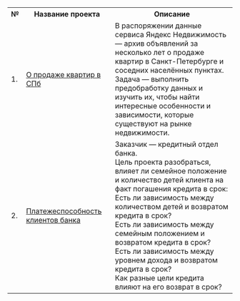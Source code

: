 <table>
    <tr>
        <th>№</th>
        <th>Название проекта</th>
        <th>Описание</th>
    </tr>
    <tr>
        <td>1.</td>
        <td><a href = "https://github.com/Dereglazovs/yandex-praktikum/blob/main/1.%20%D0%9F%D1%80%D0%BE%D0%B5%D0%BA%D1%82%20-%20%D0%9E%20%D0%BF%D1%80%D0%BE%D0%B4%D0%B0%D0%B6%D0%B5%20%D0%BA%D0%B2%D0%B0%D1%80%D1%82%D0%B8%D1%80%20%D0%B2%20%D0%A1%D0%9F%D0%B1.ipynb">О продаже квартир в СПб</a></td>
        <td>В распоряжении данные сервиса Яндекс Недвижимость — архив объявлений за несколько лет о продаже квартир в Санкт-Петербурге и соседних населённых пунктах.<br/>
        Задача — выполнить предобработку данных и изучить их, чтобы найти интересные особенности и зависимости, которые существуют на рынке недвижимости.</td>
    </tr>
    <tr>
        <td>2.</td>
        <td><a href = "https://github.com/Dereglazovs/yandex-praktikum/blob/main/2.%20%D0%9F%D0%BB%D0%B0%D1%82%D0%B5%D0%B6%D0%B5%D1%81%D0%BF%D0%BE%D1%81%D0%BE%D0%B1%D0%BD%D0%BE%D1%81%D1%82%D1%8C%20%D0%BA%D0%BB%D0%B8%D0%B5%D0%BD%D1%82%D0%BE%D0%B2%20%D0%B1%D0%B0%D0%BD%D0%BA%D0%B0.ipynb">Платежеспособность клиентов банка</a></td>
        <td>Заказчик — кредитный отдел банка.<br/>
        Цель проекта разобраться, влияет ли семейное положение и количество детей клиента на факт погашения кредита в срок:<br/>
        Есть ли зависимость между количеством детей и возвратом кредита в срок?<br/>
        Есть ли зависимость между семейным положением и возвратом кредита в срок?<br/>
        Есть ли зависимость между уровнем дохода и возвратом кредита в срок?<br/>
        Как разные цели кредита влияют на его возврат в срок?</td>
    </tr>
</table>